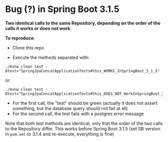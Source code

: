 # Bug (?) in Spring Boot 3.1.5

**Two identical calls to the same Repository, depending on the order of the calls it works or does not work.**


**To reproduce**:

- Clone this repo

- Execute the methods separated with:

```
./mvnw clean test -Dtest="SpringJpaConcatApplicationTests#this_WORKS_InSpringBoot_3_1_5"
```

or:

```
./mvnw clean test -Dtest="SpringJpaConcatApplicationTests#this_DOES_NOT_WorkInSpringBoot_3_1_5"
```

- For the first call, the "test" should be green (actually it does not assert something, but the database query should not fail at all)
- For the second call, the test fails with a postgres error message

Note that both test methods are identical, only that the order of the two calls to the Repository differ.
This works before Spring Boot 3.1.5 (set SB version in `pom.xml` to 3.1.4 and re-execute, everything is fine)

